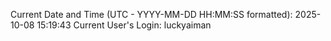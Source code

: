 Current Date and Time (UTC - YYYY-MM-DD HH:MM:SS formatted): 2025-10-08 15:19:43
Current User's Login: luckyaiman
